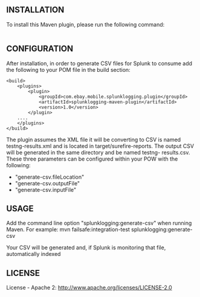 ## INSTALLATION
To install this Maven plugin, please run the following command:
```mvn clean compile package install
```


## CONFIGURATION
After installation, in order to generate CSV files for Splunk to consume add the following to your POM file in the build section:

    <build>
        <plugins>
            <plugin>
                <groupId>com.ebay.mobile.splunklogging.plugin</groupId>
                <artifactId>splunklogging-maven-plugin</artifactId>
                <version>1.0</version>
            </plugin>
	    ....
        </plugins>
    </build>

The plugin assumes the XML file it will be converting to CSV is named testng-results.xml and is located in target/surefire-reports.  The output CSV will be generated in the same directory and be named testng-
results.csv.  These three parameters can be configured within your POW with the following:
- "generate-csv.fileLocation"
- "generate-csv.outputFile"
- "generate-csv.inputFile"

## USAGE
Add the command line option "splunklogging:generate-csv" when running Maven.  For example:
mvn failsafe:integration-test splunklogging:generate-csv

Your CSV will be generated and, if Splunk is monitoring that file, automatically indexed

## LICENSE
License - Apache 2: http://www.apache.org/licenses/LICENSE-2.0
